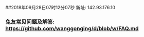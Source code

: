##2018年09月28日07时12分07秒 新址: 142.93.176.10
### 兔友常见问题及解答: https://github.com/wanggonging/d/blob/w/FAQ.md

